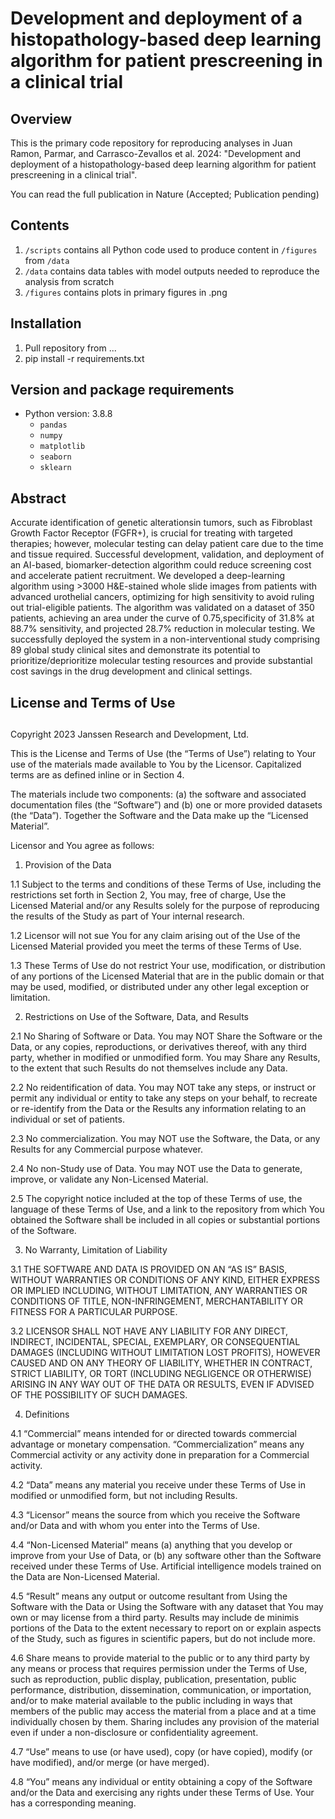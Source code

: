 # Development and deployment of a histopathology-based deep learning algorithm for patient prescreening in a clinical trial

## Overview
This is the primary code repository for reproducing analyses in Juan Ramon, Parmar, and Carrasco-Zevallos et al. 2024: "Development and deployment of a histopathology-based deep learning algorithm for patient prescreening in a clinical trial".

You can read the full publication in Nature (Accepted; Publication pending)

## Contents
1. `/scripts` contains all Python code used to produce content in `/figures` from `/data`
2. `/data` contains data tables with model outputs needed to reproduce the analysis from scratch
3. `/figures` contains plots in primary figures in .png

## Installation
1. Pull repository from ...
2. pip install -r requirements.txt

## Version and package requirements 
- Python version: 3.8.8
    - `pandas`
    - `numpy`
    - `matplotlib`
    - `seaborn`
    - `sklearn`
    
## Abstract 

Accurate identification of genetic alterationsin tumors, such as Fibroblast Growth Factor Receptor (FGFR+), is crucial
for treating with targeted therapies; however, molecular testing can delay patient care due to the time and tissue
required. Successful development, validation, and deployment of an AI-based, biomarker-detection algorithm could
reduce screening cost and accelerate patient recruitment. We developed a deep-learning algorithm using >3000
H&E-stained whole slide images from patients with advanced urothelial cancers, optimizing for high sensitivity to
avoid ruling out trial-eligible patients. The algorithm was validated on a dataset of 350 patients, achieving an area
under the curve of 0.75,specificity of 31.8% at 88.7% sensitivity, and projected 28.7% reduction in molecular testing.
We successfully deployed the system in a non-interventional study comprising 89 global study clinical sites and
demonstrate its potential to prioritize/deprioritize molecular testing resources and provide substantial cost savings
in the drug development and clinical settings.






## ########################
## License and Terms of Use
## ########################

Copyright 2023 Janssen Research and Development, Ltd. 

This is the License and Terms of Use (the “Terms of Use”) relating to Your use of the materials made available to You by the Licensor. Capitalized terms are as defined inline or in Section 4. 

The materials include two components: (a) the software and associated documentation files (the “Software”) and (b) one or more provided datasets (the “Data”).  Together the Software and the Data make up the “Licensed Material”.  

Licensor and You agree as follows:

1.	Provision of the Data

1.1	Subject to the terms and conditions of these Terms of Use, including the restrictions set forth in Section 2, You may, free of charge, Use the Licensed Material and/or any Results solely for the purpose of reproducing the results of the Study as part of Your internal research.

1.2	Licensor will not sue You for any claim arising out of the Use of the Licensed Material provided you meet the terms of these Terms of Use.

1.3	These Terms of Use do not restrict Your use, modification, or distribution of any portions of the Licensed Material that are in the public domain or that may be used, modified, or distributed under any other legal exception or limitation.

2.	 Restrictions on Use of the Software, Data, and Results

2.1	No Sharing of Software or Data.  You may NOT Share the Software or the Data, or any copies, reproductions, or derivatives thereof, with any third party, whether in modified or unmodified form.  You may Share any Results, to the extent that such Results do not themselves include any Data.

2.2	No reidentification of data.  You may NOT take any steps, or instruct or permit any individual or entity to take any steps on your behalf, to recreate or re-identify from the Data or the Results any information relating to an individual or set of patients.

2.3	No commercialization.  You may NOT use the Software, the Data, or any Results for any Commercial purpose whatever.

2.4	No non-Study use of Data.  You may NOT use the Data to generate, improve, or validate any Non-Licensed Material.  

2.5	The copyright notice included at the top of these Terms of use, the language of these Terms of Use, and a link to the repository from which You obtained the Software shall be included in all copies or substantial portions of the Software.

3.	 No Warranty, Limitation of Liability

3.1	THE SOFTWARE AND DATA IS PROVIDED ON AN “AS IS” BASIS, WITHOUT WARRANTIES OR CONDITIONS OF ANY KIND, EITHER EXPRESS OR IMPLIED INCLUDING, WITHOUT LIMITATION, ANY WARRANTIES OR CONDITIONS OF TITLE, NON-INFRINGEMENT, MERCHANTABILITY OR FITNESS FOR A PARTICULAR PURPOSE.

3.2	LICENSOR SHALL NOT HAVE ANY LIABILITY FOR ANY DIRECT, INDIRECT, INCIDENTAL, SPECIAL, EXEMPLARY, OR CONSEQUENTIAL DAMAGES (INCLUDING WITHOUT LIMITATION LOST PROFITS), HOWEVER CAUSED AND ON ANY THEORY OF LIABILITY, WHETHER IN CONTRACT, STRICT LIABILITY, OR TORT (INCLUDING NEGLIGENCE OR OTHERWISE) ARISING IN ANY WAY OUT OF THE DATA OR RESULTS, EVEN IF ADVISED OF THE POSSIBILITY OF SUCH DAMAGES.

4.	 Definitions

4.1	“Commercial” means intended for or directed towards commercial advantage or monetary compensation.  “Commercialization” means any Commercial activity or any activity done in preparation for a Commercial activity.

4.2	“Data” means any material you receive under these Terms of Use in modified or unmodified form, but not including Results.

4.3	“Licensor” means the source from which you receive the Software and/or Data and with whom you enter into the Terms of Use.

4.4	“Non-Licensed Material” means (a) anything that you develop or improve from your Use of Data, or (b) any software other than the Software received under these Terms of Use. Artificial intelligence models trained on the Data are Non-Licensed Material.

4.5	“Result” means any output or outcome resultant from Using the Software with the Data or Using the Software with any dataset that You may own or may license from a third party. Results may include de minimis portions of the Data to the extent necessary to report on or explain aspects of the Study, such as figures in scientific papers, but do not include more.

4.6	Share means to provide material to the public or to any third party by any means or process that requires permission under the Terms of Use, such as reproduction, public display, publication, presentation, public performance, distribution, dissemination, communication, or importation, and/or to make material available to the public including in ways that members of the public may access the material from a place and at a time individually chosen by them.  Sharing includes any provision of the material even if under a non-disclosure or confidentiality agreement. 

4.7	“Use” means to use (or have used), copy (or have copied), modify (or have modified), and/or merge (or have merged). 

4.8	“You” means any individual or entity obtaining a copy of the Software and/or the Data and exercising any rights under these Terms of Use.  Your has a corresponding meaning.
